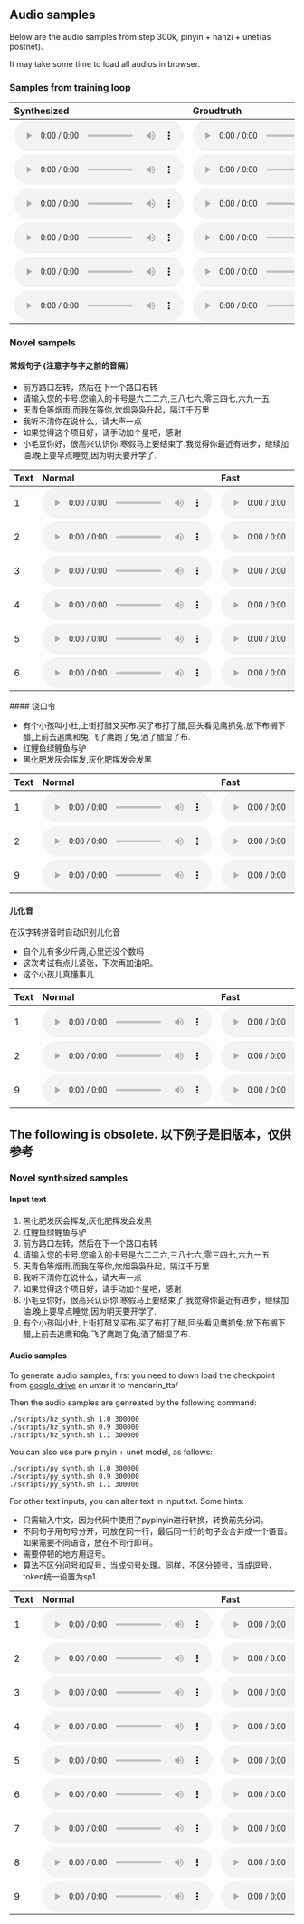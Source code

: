 


## Audio samples

Below are the audio samples from step 300k, pinyin + hanzi + unet(as postnet). 

It may take some time to load all audios in browser. 

### Samples from training loop


<table>
   <thead>
      <tr>
         <th style="text-align: left">Synthesized</th>
         <th style="text-align: left">Groudtruth</th>
      </tr>
   </thead>
   <tbody>
      <tr>
         <td><audio controls="controls">
          <source src="./data/step_300000_0_postnet_waveglow.wav" autoplay="">
        </audio>
        </td>
         <td><audio controls="controls">
          <source src="./data/step_300000_0_ground-truth_waveglow.wav" autoplay="">
        </audio></td>
      </tr>
      <tr>
         <td><audio controls="controls">
          <source src="./data/step_300000_1_postnet_waveglow.wav" autoplay="">
        </audio>
        </td>
         <td><audio controls="controls">
          <source src="./data/step_300000_1_ground-truth_waveglow.wav" autoplay="">
        </audio></td>
      </tr>
     <tr>
         <td><audio controls="controls">
          <source src="./data/step_300000_2_postnet_waveglow.wav" autoplay="">
        </audio>
        </td>
         <td><audio controls="controls">
          <source src="./data/step_300000_2_ground-truth_waveglow.wav" autoplay="">
        </audio></td>
      </tr>
      <tr>
         <td><audio controls="controls">
          <source src="./data/step_300000_3_postnet_waveglow.wav" autoplay="">
        </audio>
        </td>
         <td><audio controls="controls">
          <source src="./data/step_300000_3_ground-truth_waveglow.wav" autoplay="">
        </audio></td>
      </tr>
      <tr>
         <td><audio controls="controls">
          <source src="./data/step_300000_4_postnet_waveglow.wav" autoplay="">
        </audio>
        </td>
         <td><audio controls="controls">
          <source src="./data/step_300000_4_ground-truth_waveglow.wav" autoplay="">
        </audio></td>
      </tr>
      <tr>
         <td><audio controls="controls">
          <source src="./data/step_300000_5_postnet_waveglow.wav" autoplay="">
        </audio>
        </td>
         <td><audio controls="controls">
          <source src="./data/step_300000_5_ground-truth_waveglow.wav" autoplay="">
        </audio></td>
      </tr>
   </tbody>
</table>
  


### Novel sampels


#### 常规句子 (注意字与字之前的音隔）

- 前方路口左转，然后在下一个路口右转
- 请输入您的卡号.您输入的卡号是六二二六,三八七六,零三四七,六九一五
- 天青色等烟雨,而我在等你,炊烟袅袅升起，隔江千万里
- 我听不清你在说什么，请大声一点
- 如果觉得这个项目好，请手动加个星吧，感谢
- 小毛豆你好，很高兴认识你,寒假马上要结束了.我觉得你最近有进步，继续加油.晚上要早点睡觉,因为明天要开学了.



<table>
   <thead>
      <tr>
         <th style="text-align: left">Text</th>
         <th style="text-align: left">Normal</th>
         <th style="text-align: left">Fast</th>
         <th style="text-align: left">slow</th>
      </tr>
   </thead>
   <tbody>
           <tr>
         <td>1
        </td>
         <td><audio controls="controls">
          <source src="./novel2/hz_1.0_630000_前方路口左转，然后在下一个路口右转.wav" autoplay="">
        </audio></td>
          <td><audio controls="controls">
          <source src="./novel2/hz_0.9_630000_前方路口左转，然后在下一个路口右转.wav" autoplay="">
        </audio></td>
          <td><audio controls="controls">
          <source src="./novel2/hz_1.2_630000_前方路口左转，然后在下一个路口右转.wav" autoplay="">
        </audio></td>
      </tr>
         <tr>
         <td>2
        </td>
         <td><audio controls="controls">
          <source src="./novel2/hz_1.0_630000_请输入您的卡号.您输入的卡号是六二二六,三八七六,零三四七,六九.wav" autoplay="">
        </audio></td>
          <td><audio controls="controls">
          <source src="./novel2/hz_0.9_630000_请输入您的卡号.您输入的卡号是六二二六,三八七六,零三四七,六九.wav" autoplay="">
        </audio></td>
          <td><audio controls="controls">
          <source src="./novel2/hz_1.2_630000_请输入您的卡号.您输入的卡号是六二二六,三八七六,零三四七,六九.wav" autoplay="">
        </audio></td>
      </tr>
         <tr>
         <td>3
        </td>
         <td><audio controls="controls">
          <source src="./novel2/hz_1.0_630000_天青色等烟雨,而我在等你,炊烟袅袅升起，隔江千万里.wav" autoplay="">
        </audio></td>
          <td><audio controls="controls">
          <source src="./novel2/hz_0.9_630000_天青色等烟雨,而我在等你,炊烟袅袅升起，隔江千万里.wav" autoplay="">
        </audio></td>
          <td><audio controls="controls">
          <source src="./novel2/hz_1.2_630000_天青色等烟雨,而我在等你,炊烟袅袅升起，隔江千万里.wav" autoplay="">
        </audio></td>
      </tr>
         <tr>
         <td>4
        </td>
         <td><audio controls="controls">
          <source src="./novel2/hz_1.0_630000_我听不清你在说什么，请大声一点.wav" autoplay="">
        </audio></td>
          <td><audio controls="controls">
          <source src="./novel2/hz_0.9_630000_我听不清你在说什么，请大声一点.wav" autoplay="">
        </audio></td>
          <td><audio controls="controls">
          <source src="./novel2/hz_1.2_630000_我听不清你在说什么，请大声一点.wav" autoplay="">
        </audio></td>
      </tr>
         <tr>
         <td>5
        </td>
         <td><audio controls="controls">
          <source src="./novel2/hz_1.0_630000_如果觉得这个项目好，请手动加个星吧，感谢.wav" autoplay="">
        </audio></td>
          <td><audio controls="controls">
          <source src="./novel2/hz_0.9_630000_如果觉得这个项目好，请手动加个星吧，感谢.wav" autoplay="">
        </audio></td>
          <td><audio controls="controls">
          <source src="./novel2/hz_1.2_630000_如果觉得这个项目好，请手动加个星吧，感谢.wav" autoplay="">
        </audio></td>
      </tr>
       <tr>
         <td>6
        </td>
         <td><audio controls="controls">
          <source src="./novel2/hz_1.0_630000_小毛豆你好，很高兴认识你.寒假马上要结束了.我觉得你最近有进步，.wav" autoplay="">
        </audio></td>
          <td><audio controls="controls">
          <source src="./novel2/hz_0.9_630000_小毛豆你好，很高兴认识你.寒假马上要结束了.我觉得你最近有进步，.wav" autoplay="">
        </audio></td>
          <td><audio controls="controls">
          <source src="./novel2/hz_1.2_630000_小毛豆你好，很高兴认识你.寒假马上要结束了.我觉得你最近有进步，.wav" autoplay="">
        </audio></td>
      </tr>

      
      
   </tbody>
</table>
#### 饶口令

- 有个小孩叫小杜,上街打醋又买布.买了布打了醋,回头看见鹰抓兔.放下布搁下醋,上前去追鹰和兔.飞了鹰跑了兔,洒了醋湿了布.
- 红鲤鱼绿鲤鱼与驴
- 黑化肥发灰会挥发,灰化肥挥发会发黑



<table>
   <thead>
      <tr>
         <th style="text-align: left">Text</th>
         <th style="text-align: left">Normal</th>
         <th style="text-align: left">Fast</th>
         <th style="text-align: left">slow</th>
      </tr>
   </thead>
   <tbody>
      <tr>
         <td>1
        </td>
         <td><audio controls="controls">
          <source src="./novel2/hz_1.0_630000_黑化肥发灰会挥发,灰化肥挥发会发黑.wav" autoplay="">
        </audio></td>
          <td><audio controls="controls">
          <source src="./novel2/hz_0.9_630000_黑化肥发灰会挥发,灰化肥挥发会发黑.wav" autoplay="">
        </audio></td>
          <td><audio controls="controls">
          <source src="./novel2/hz_1.2_630000_黑化肥发灰会挥发,灰化肥挥发会发黑.wav" autoplay="">
        </audio></td>
      </tr>
          <tr>
         <td>2
        </td>
         <td><audio controls="controls">
          <source src="./novel2/hz_1.0_630000_红鲤鱼绿鲤鱼与驴.wav" autoplay="">
        </audio></td>
          <td><audio controls="controls">
          <source src="./novel2/hz_0.9_630000_红鲤鱼绿鲤鱼与驴.wav" autoplay="">
        </audio></td>
          <td><audio controls="controls">
          <source src="./novel2/hz_1.2_630000_红鲤鱼绿鲤鱼与驴.wav" autoplay="">
        </audio></td>
      </tr>
       <tr>
      <td>9
        </td>
         <td><audio controls="controls">
          <source src="./novel2/hz_1.0_630000_有个小孩叫小杜,上街打醋又买布.买了布打了醋,回头看见鹰抓兔.放.wav" autoplay="">
        </audio></td>
          <td><audio controls="controls">
          <source src="./novel2/hz_0.9_630000_有个小孩叫小杜,上街打醋又买布.买了布打了醋,回头看见鹰抓兔.放.wav" autoplay="">
        </audio></td>
          <td><audio controls="controls">
          <source src="./novel2/hz_1.2_630000_有个小孩叫小杜,上街打醋又买布.买了布打了醋,回头看见鹰抓兔.放.wav" autoplay="">
        </audio></td>
      </tr>
      
      
   </tbody>
</table>


#### 儿化音 

在汉字转拼音时自动识别儿化音

- 自个儿有多少斤两,心里还没个数吗
- 这次考试有点儿紧张，下次再加油吧。
- 这个小孩儿真懂事儿
<table>
   <thead>
      <tr>
         <th style="text-align: left">Text</th>
         <th style="text-align: left">Normal</th>
         <th style="text-align: left">Fast</th>
         <th style="text-align: left">slow</th>
      </tr>
   </thead>
   <tbody>
      <tr>
         <td>1
        </td>
         <td><audio controls="controls">
          <source src="./novel2/hz_1.0_630000_自个儿有多少斤两,心里还没个数吗.wav" autoplay="">
        </audio></td>
          <td><audio controls="controls">
          <source src="./novel2/hz_0.9_630000_自个儿有多少斤两,心里还没个数吗.wav" autoplay="">
        </audio></td>
          <td><audio controls="controls">
          <source src="./novel2/hz_1.2_630000_自个儿有多少斤两,心里还没个数吗.wav" autoplay="">
        </audio></td>
      </tr>
          <tr>
         <td>2
        </td>
         <td><audio controls="controls">
          <source src="./novel2/hz_1.0_630000_这次考试有点儿紧张，下次再加油吧。.wav" autoplay="">
        </audio></td>
          <td><audio controls="controls">
          <source src="./novel2/ hz_0.9_630000_这次考试有点儿紧张，下次再加油吧。.wav" autoplay="">
        </audio></td>
          <td><audio controls="controls">
          <source src="./novel2/hz_1.2_630000_这次考试有点儿紧张，下次再加油吧。.wav" autoplay="">
        </audio></td>
      </tr>
       <tr>
      <td>9
        </td>
         <td><audio controls="controls">
          <source src="./novel2/hz_1.0_630000_这个小孩儿真懂事儿.wav" autoplay="">
        </audio></td>
          <td><audio controls="controls">
          <source src="./novel2/hz_0.9_630000_这个小孩儿真懂事儿.wav" autoplay="">
        </audio></td>
          <td><audio controls="controls">
          <source src="./novel2/hz_1.2_630000_这个小孩儿真懂事儿.wav" autoplay="">
        </audio></td>
      </tr>
      
      
   </tbody>
</table>



## The following is obsolete. 以下例子是旧版本，仅供参考 

### Novel synthsized samples

#### Input text
1. 黑化肥发灰会挥发,灰化肥挥发会发黑
2. 红鲤鱼绿鲤鱼与驴
3. 前方路口左转，然后在下一个路口右转
4. 请输入您的卡号.您输入的卡号是六二二六,三八七六,零三四七,六九一五
5. 天青色等烟雨,而我在等你,炊烟袅袅升起，隔江千万里
6. 我听不清你在说什么，请大声一点
7. 如果觉得这个项目好，请手动加个星吧，感谢
8. 小毛豆你好，很高兴认识你.寒假马上要结束了.我觉得你最近有进步，继续加油.晚上要早点睡觉,因为明天要开学了.
9. 有个小孩叫小杜,上街打醋又买布.买了布打了醋,回头看见鹰抓兔.放下布搁下醋,上前去追鹰和兔.飞了鹰跑了兔,洒了醋湿了布.


#### Audio samples

To generate audio samples, first you need to down load the checkpoint from <a href="https://drive.google.com/file/d/11mBus5gn69_KwvNec9Zy9jjTs3LgHdx3/view?usp=sharing">google drive</a> an untar it to mandarin_tts/


Then the audio samples are genreated by the following command:
``` 
./scripts/hz_synth.sh 1.0 300000
./scripts/hz_synth.sh 0.9 300000 
./scripts/hz_synth.sh 1.1 300000 
```

You can also use pure pinyin + unet model, as follows:
``` 
./scripts/py_synth.sh 1.0 300000 
./scripts/py_synth.sh 0.9 300000 
./scripts/py_synth.sh 1.1 300000 
```


For other text inputs, you can alter text in input.txt. Some hints: 
- 只需输入中文，因为代码中使用了pypinyin进行转换，转换前先分词。 
- 不同句子用句号分开，可放在同一行，最后同一行的句子会合并成一个语音。如果需要不同语音，放在不同行即可。
- 需要停顿的地方用逗号。
- 算法不区分问号和叹号，当成句号处理。同样，不区分顿号，当成逗号，token统一设置为sp1. 


<table>
   <thead>
      <tr>
         <th style="text-align: left">Text</th>
         <th style="text-align: left">Normal</th>
         <th style="text-align: left">Fast</th>
         <th style="text-align: left">slow</th>
      </tr>
   </thead>
   <tbody>
      <tr>
         <td>1
        </td>
         <td><audio controls="controls">
          <source src="./novel/hz_1.0_300000_黑化肥发灰会挥发,灰化肥挥发会发黑.wav" autoplay="">
        </audio></td>
          <td><audio controls="controls">
          <source src="./novel/hz_0.9_300000_黑化肥发灰会挥发,灰化肥挥发会发黑.wav" autoplay="">
        </audio></td>
          <td><audio controls="controls">
          <source src="./novel/hz_1.1_300000_黑化肥发灰会挥发,灰化肥挥发会发黑.wav" autoplay="">
        </audio></td>
      </tr>
          <tr>
         <td>2
        </td>
         <td><audio controls="controls">
          <source src="./novel/hz_1.0_300000_红鲤鱼绿鲤鱼与驴.wav" autoplay="">
        </audio></td>
          <td><audio controls="controls">
          <source src="./novel/hz_0.9_300000_红鲤鱼绿鲤鱼与驴.wav" autoplay="">
        </audio></td>
          <td><audio controls="controls">
          <source src="./novel/hz_1.1_300000_红鲤鱼绿鲤鱼与驴.wav" autoplay="">
        </audio></td>
      </tr>
        <tr>
         <td>3
        </td>
         <td><audio controls="controls">
          <source src="./novel/hz_1.0_300000_前方路口左转，然后在下一个路口右转.wav" autoplay="">
        </audio></td>
          <td><audio controls="controls">
          <source src="./novel/hz_0.9_300000_前方路口左转，然后在下一个路口右转.wav" autoplay="">
        </audio></td>
          <td><audio controls="controls">
          <source src="./novel/hz_1.1_300000_前方路口左转，然后在下一个路口右转.wav" autoplay="">
        </audio></td>
      </tr>
         <tr>
         <td>4
        </td>
         <td><audio controls="controls">
          <source src="./novel/hz_1.0_300000_请输入您的卡号.您输入的卡号是六二二六,三八七六,零三四七,六九.wav" autoplay="">
        </audio></td>
          <td><audio controls="controls">
          <source src="./novel/hz_0.9_300000_请输入您的卡号.您输入的卡号是六二二六,三八七六,零三四七,六九.wav" autoplay="">
        </audio></td>
          <td><audio controls="controls">
          <source src="./novel/hz_1.1_300000_请输入您的卡号.您输入的卡号是六二二六,三八七六,零三四七,六九.wav" autoplay="">
        </audio></td>
      </tr>
         <tr>
         <td>5
        </td>
         <td><audio controls="controls">
          <source src="./novel/hz_1.0_300000_天青色等烟雨,而我在等你,炊烟袅袅升起，隔江千万里.wav" autoplay="">
        </audio></td>
          <td><audio controls="controls">
          <source src="./novel/hz_0.9_300000_天青色等烟雨,而我在等你,炊烟袅袅升起，隔江千万里.wav" autoplay="">
        </audio></td>
          <td><audio controls="controls">
          <source src="./novel/hz_1.1_300000_天青色等烟雨,而我在等你,炊烟袅袅升起，隔江千万里.wav" autoplay="">
        </audio></td>
      </tr>
         <tr>
         <td>6
        </td>
         <td><audio controls="controls">
          <source src="./novel/hz_1.0_300000_我听不清你在说什么，请大声一点.wav" autoplay="">
        </audio></td>
          <td><audio controls="controls">
          <source src="./novel/hz_0.9_300000_我听不清你在说什么，请大声一点.wav" autoplay="">
        </audio></td>
          <td><audio controls="controls">
          <source src="./novel/hz_1.1_300000_我听不清你在说什么，请大声一点.wav" autoplay="">
        </audio></td>
      </tr>
         <tr>
         <td>7
        </td>
         <td><audio controls="controls">
          <source src="./novel/hz_1.0_300000_如果觉得这个项目好，请手动加个星吧，感谢.wav" autoplay="">
        </audio></td>
          <td><audio controls="controls">
          <source src="./novel/hz_0.9_300000_如果觉得这个项目好，请手动加个星吧，感谢.wav" autoplay="">
        </audio></td>
          <td><audio controls="controls">
          <source src="./novel/hz_1.1_300000_如果觉得这个项目好，请手动加个星吧，感谢.wav" autoplay="">
        </audio></td>
      </tr>
       <tr>
         <td>8
        </td>
         <td><audio controls="controls">
          <source src="./novel/hz_1.0_300000_小毛豆你好，很高兴认识你.寒假马上要结束了.我觉得你最近有进步，.wav" autoplay="">
        </audio></td>
          <td><audio controls="controls">
          <source src="./novel/hz_0.9_300000_小毛豆你好，很高兴认识你.寒假马上要结束了.我觉得你最近有进步，.wav" autoplay="">
        </audio></td>
          <td><audio controls="controls">
          <source src="./novel/hz_1.1_300000_小毛豆你好，很高兴认识你.寒假马上要结束了.我觉得你最近有进步，.wav" autoplay="">
        </audio></td>
      </tr>
    <tr>
      <td>9
        </td>
         <td><audio controls="controls">
          <source src="./novel/hz_1.0_300000_有个小孩叫小杜,上街打醋又买布.买了布打了醋,回头看见鹰抓兔.放.wav" autoplay="">
        </audio></td>
          <td><audio controls="controls">
          <source src="./novel/hz_0.9_300000_有个小孩叫小杜,上街打醋又买布.买了布打了醋,回头看见鹰抓兔.放.wav" autoplay="">
        </audio></td>
          <td><audio controls="controls">
          <source src="./novel/hz_1.1_300000_有个小孩叫小杜,上街打醋又买布.买了布打了醋,回头看见鹰抓兔.放.wav" autoplay="">
        </audio></td>
      </tr>
      
      
   </tbody>
</table>
  

